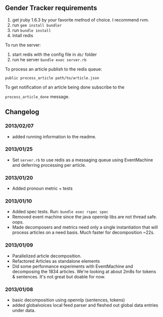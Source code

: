 ## Gender Tracker requirements

1. get jruby 1.6.3 by your favorite method of choice. I recommend rvm.
2. run `gem install bundler`
3. run `bundle install`
4. Intall redis

To run the server:
1. start redis with the config file in `db/` folder
2. run he server `bundle exec server.rb`

To process an article publish to the redis queue:

`public process_article path/to/article.json`

To get notification of an article being done subscribe to the

`process_article_done` message.

## Changelog

### 2013/02/07

* added running information to the readme.

### 2013/01/25

* Set `server.rb` to use redis as a messaging queue using EventMachine and deferring processing per article. 

### 2013/01/20

* Added pronoun metric + tests

### 2013/01/10

* Added spec tests. Run: `bundle exec rspec spec`
* Removed event machine since the java opennlp libs are not thread safe. oops.
* Made decomposers and metrics need only a single instantiation that will process articles on a need basis. Much faster for decomposition ~22s.

### 2013/01/09

* Parallelized article decomposition.
* Refactored Articles as standalone elements
* Did some performance experiments with EventMachine and decomposing the 1834 articles. We're looking at about 2m8s for tokens & sentences. It's not great but doable for now. 

### 2013/01/08

* basic decomposition using opennlp (sentences, tokens)
* added globalvoices local feed parser and fleshed out global data entries under data.